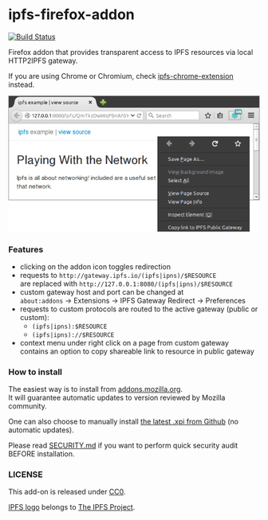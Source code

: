 # ipfs-firefox-addon

[![Build Status](https://travis-ci.org/lidel/ipfs-firefox-addon.svg)](https://travis-ci.org/lidel/ipfs-firefox-addon)

Firefox addon that provides transparent access to IPFS resources via local HTTP2IPFS gateway.

If you are using Chrome or Chromium, check [ipfs-chrome-extension](https://github.com/dylanPowers/ipfs-chrome-extension) instead.

![screenshot v0.2.0](screenshot.png)

### Features

- clicking on the addon icon toggles redirection
- requests to `http://gateway.ipfs.io/(ipfs|ipns)/$RESOURCE`  
  are replaced with `http://127.0.0.1:8080/(ipfs|ipns)/$RESOURCE`
- custom gateway host and port can be changed at   
  `about:addons` → Extensions → IPFS Gateway Redirect → Preferences
- requests to custom protocols are routed to the active gateway (public or custom):
   - `(ipfs|ipns):$RESOURCE`
   - `(ipfs|ipns)://$RESOURCE` 
- context menu under right click on a page from custom gateway   
  contains an option to copy shareable link to resource in public gateway

### How to install

The easiest way is to install from [addons.mozilla.org](https://addons.mozilla.org/en-US/firefox/addon/ipfs-gateway-redirect/).   
It will guarantee automatic updates to version reviewed by Mozilla community. 

One can also choose to manually install [the latest .xpi from Github](https://github.com/lidel/ipfs-firefox-addon/releases/latest) (no automatic updates).

Please read [SECURITY.md](https://github.com/lidel/ipfs-firefox-addon/blob/master/SECURITY.md) if you want to perform quick security audit BEFORE installation.

### LICENSE

This add-on is released under [CC0](LICENSE). 

[IPFS logo](https://github.com/ipfs/logo) belongs to [The IPFS Project](https://github.com/ipfs).
